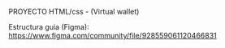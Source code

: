 PROYECTO HTML/css - (Virtual wallet)

Estructura guia (Figma): https://www.figma.com/community/file/928559061120466831 